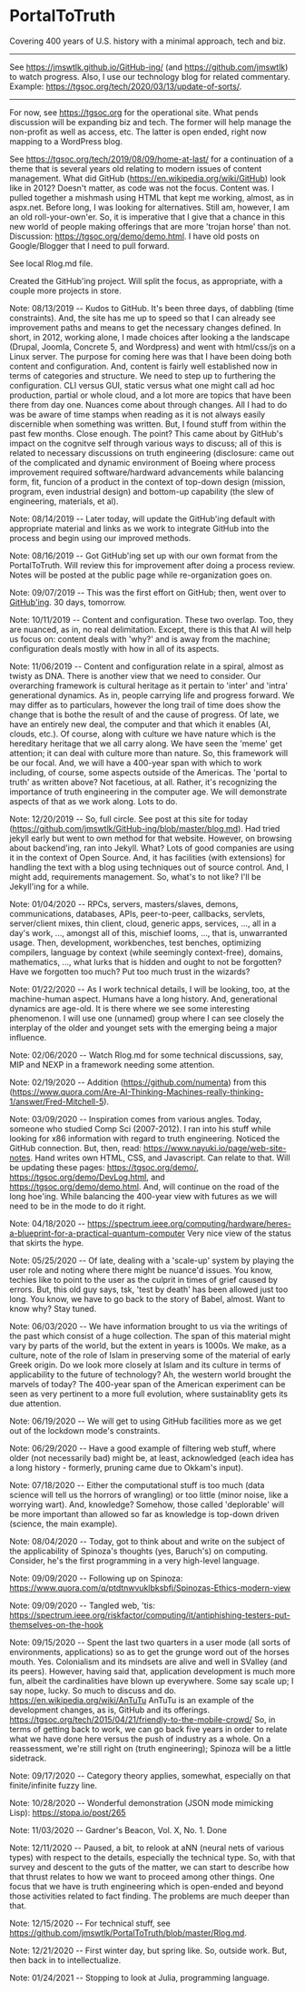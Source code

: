 # PortalToTruth 
Covering 400 years of U.S. history with a minimal approach, tech and biz.

---

See https://jmswtlk.github.io/GitHub-ing/ (and https://github.com/jmswtlk) to watch progress. Also, I use our technology blog for related commentary. Example: https://tgsoc.org/tech/2020/03/13/update-of-sorts/. 

---

For now, see https://tgsoc.org for the operational site. What pends discussion will be expanding biz and tech. The former will help manage the non-profit as well as access, etc. The latter is open ended, right now mapping to a WordPress blog. 

See https://tgsoc.org/tech/2019/08/09/home-at-last/ for a continuation of a theme that is several years old relating to modern issues of content management. What did GitHub (https://en.wikipedia.org/wiki/GitHub) look like in 2012? Doesn't matter, as code was not the focus. Content was. I pulled together a mishmash using HTML that kept me working, almost, as in aspx.net. Before long, I was looking for alternatives. Still am, however, I am an old roll-your-own'er. So, it is imperative that I give that a chance in this new world of people making offerings that are more 'trojan horse' than not. Discussion: https://tgsoc.org/demo/demo.html. I have old posts on Google/Blogger that I need to pull forward.  

See local Rlog.md file. 

Created the GitHub'ing project. Will split the focus, as appropriate, with a couple more projects in store. 

Note: 08/13/2019 -- Kudos to GitHub. It's been three days, of dabbling (time constraints). And, the site has me up to speed so that I can already see improvement paths and means to get the necessary changes defined. In short, in 2012, working alone, I made choices after looking a the landscape (Drupal, Joomla, Concrete 5, and Wordpress) and went with html/css/js on a Linux server. The purpose for coming here was that I have been doing both content and configuration. And, content is fairly well established now in terms of categories and structure. We need to step up to furthering the configuration. CLI versus GUI, static versus what one might call ad hoc production, partial or whole cloud, and a lot more are topics that have been there from day one. Nuances come about through changes. All I had to do was be aware of time stamps when reading as it is not always easily discernible when something was written. But, I found stuff from within the past few months. Close enough. The point? This came about by GitHub's impact on the cognitve self through various ways to discuss; all of this is related to necessary discussions on truth engineering (disclosure: came out of the complicated and dynamic environment of Boeing where process improvement required software/hardward advancements while balancing form, fit, funcion of a product in the context of top-down design (mission, program, even industrial design) and bottom-up capability (the slew of engineering, materials, et al). 

Note: 08/14/2019 -- Later today, will update the GitHub'ing default with appropriate material and links as we work to integrate GitHub into the process and begin using our improved methods. 

Note: 08/16/2019 -- Got GitHub'ing set up with our own format from the PortalToTruth. Will review this for improvement after doing a process review. Notes will be posted at the public page while re-organization goes on. 
 
Note: 09/07/2019 -- This was the first effort on GitHub; then, went over to <a href="https://jmswtlk.github.io/GitHub-ing/">GitHub'ing</a>. 30 days, tomorrow. 

Note: 10/11/2019 -- Content and configuration. These two overlap. Too, they are nuanced, as in, no real delimitation. Except, there is this that AI will help us focus on: content deals with 'why?' and is away from the machine; configuration deals mostly with how in all of its aspects. 

Note: 11/06/2019 -- Content and configuration relate in a spiral, almost as twisty as DNA. There is another view that we need to consider. Our overarching framework is cultural heritage as it pertain to 'inter' and 'intra' generational dynamics. As in, people carrying life and progress forward. We may differ as to particulars, however the long trail of time does show the change that is bothe the result of and the cause of progress. Of late, we have an entirely new deal, the computer and that which it enables (AI, clouds, etc.). Of course, along with culture we have nature which is the hereditary heritage that we all carry along. We have seen the 'meme' get attention; it can deal with culture more than nature. So, this framework will be our focal. And, we will have a 400-year span with which to work including, of course, some aspects outside of the Americas. The 'portal to truth' as written above? Not facetious, at all. Rather, it's recognizing the importance of truth engineering in the computer age. We will demonstrate aspects of that as we work along. Lots to do. 

Note: 12/20/2019 -- So, full circle. See post at this site for today (https://github.com/jmswtlk/GitHub-ing/blob/master/blog.md). Had tried jekyll early but went to own method for that website. However, on browsing about backend'ing, ran into Jekyll. What? Lots of good companies are using it in the context of Open Source. And, it has facilities (with extensions) for handling the text with a blog using techniques out of source control. And, I might add, requirements management. So, what's to not like? I'll be Jekyll'ing for a while. 

Note: 01/04/2020 -- RPCs, servers, masters/slaves, demons, communications, databases, APIs, peer-to-peer, callbacks, servlets, server/client mixes, thin client, cloud, generic apps, services, ..., all in a day's work, ..., amongst all of this, mischief looms, ..., that is, unwarranted usage. Then, development, workbenches, test benches, optimizing compilers, language by context (while seemingly context-free), domains, mathematics, ..., what lurks that is hidden and ought to not be forgotten? Have we forgotten too much? Put too much trust in the wizards?

Note: 01/22/2020 -- As I work technical details, I will be looking, too, at the machine-human aspect. Humans have a long history. And, generational dynamics are age-old. It is there where we see some interesting phenomenon. I will use one (unnamed) group where I can see closely the interplay of the older and younget sets with the emerging being a major influence. 

Note: 02/06/2020 -- Watch Rlog.md for some technical discussions, say, MIP and NEXP in a framework needing some attention. 

Note: 02/19/2020 -- Addition (https://github.com/numenta) from this (https://www.quora.com/Are-AI-Thinking-Machines-really-thinking-1/answer/Fred-Mitchell-5).  

Note: 03/09/2020 -- Inspiration comes from various angles. Today, someone who studied Comp Sci (2007-2012). I ran into his stuff while looking for x86 information with regard to truth engineering. Noticed the GitHub connection. But, then, read: https://www.nayuki.io/page/web-site-notes. Hand writes own HTML, CSS, and Javascript. Can relate to that. Will be updating these pages: https://tgsoc.org/demo/, https://tgsoc.org/demo/DevLog.html, and https://tgsoc.org/demo/demo.html. And, will continue on the road of the long hoe'ing. While balancing the 400-year view with futures as we will need to be in the mode to do it right. 

Note: 04/18/2020 -- https://spectrum.ieee.org/computing/hardware/heres-a-blueprint-for-a-practical-quantum-computer Very nice view of the status that skirts the hype. 

Note: 05/25/2020 -- Of late, dealing with a 'scale-up' system by playing the user role and noting where there might be nuance'd issues. You know, techies like to point to the user as the culprit in times of grief caused by errors. But, this old guy says, tsk, 'test by death' has been allowed just too long. You know, we have to go back to the story of Babel, almost. Want to know why? Stay tuned. 

Note: 06/03/2020 -- We have information brought to us via the writings of the past which consist of a huge collection. The span of this material might vary by parts of the world, but the extent in years is 1000s. We make, as a culture, note of the role of Islam in preserving some of the material of early Greek origin. Do we look more closely at Islam and its culture in terms of applicability to the future of technology? Ah, the western world brought the marvels of today? The 400-year span of the American experiment can be seen as very pertinent to a more full evolution, where sustainablity gets its due attention.    

Note: 06/19/2020 -- We will get to using GitHub facilities more as we get out of the lockdown mode's constraints. 

Note: 06/29/2020 -- Have a good example of filtering web stuff, where older (not necessarily bad) might be, at least, acknowledged (each idea has a long history - formerly, pruning came due to Okkam's input). 

Note: 07/18/2020 -- Either the computational stuff is too much (data science will tell us the horrors of wrangling) or too little (minor noise, like a worrying wart). And, knowledge? Somehow, those called 'deplorable' will be more important than allowed so far as knowledge is top-down driven (science, the main example). 

Note: 08/04/2020 -- Today, got to think about and write on the subject of the applicability of Spinoza's thoughts (yes, Baruch's) on computing. Consider, he's the first programming in a very high-level language. 

Note: 09/09/2020 -- Following up on Spinoza: https://www.quora.com/q/ptdtnwvuklbksbfj/Spinozas-Ethics-modern-view 

Note: 09/09/2020 -- Tangled web, 'tis: https://spectrum.ieee.org/riskfactor/computing/it/antiphishing-testers-put-themselves-on-the-hook

Note: 09/15/2020 -- Spent the last two quarters in a user mode (all sorts of environments, applications) so as to get the grunge word out of the horses mouth. Yes. Colonialism and its mindsets are alive and well in SValley (and its peers). However, having said that, application development is much more fun, albeit the cardinalities have blown up everywhere. Some say scale up; I say nope, lucky. So much to discuss and do. https://en.wikipedia.org/wiki/AnTuTu AnTuTu is an example of the development changes, as is, GitHub and its offerings. https://tgsoc.org/tech/2015/04/21/friendly-to-the-mobile-crowd/ So, in terms of getting back to work, we can go back five years in order to relate what we have done here versus the push of industry as a whole. On a reassessment, we're still right on (truth engineering); Spinoza will be a little sidetrack. 

Note: 09/17/2020 -- Category theory applies, somewhat, especially on that finite/infinite fuzzy line. 

Note: 10/28/2020 -- Wonderful demonstration (JSON mode mimicking Lisp): https://stopa.io/post/265  

Note: 11/03/2020 -- Gardner's Beacon, Vol. X, No. 1. Done

Note: 12/11/2020 -- Paused, a bit, to relook at aNN (neural nets of various types) with respect to the details, especially the technical type. So, with that survey and descent to the guts of the matter, we can start to describe how that thrust relates to how we want to proceed among other things. One focus that we have is truth engineering which is open-ended and beyond those activities related to fact finding. The problems are much deeper than that. 

Note: 12/15/2020 -- For technical stuff, see https://github.com/jmswtlk/PortalToTruth/blob/master/Rlog.md.

Note: 12/21/2020 -- First winter day, but spring like. So, outside work. But, then back in to intellectualize. 

Note: 01/24/2021 -- Stopping to look at Julia, programming language. 


